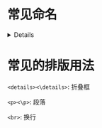 # 常见命名
<details>
git add .  # 将添加的提交到列表上  
git commit -m 'first commit'   # 提交你的文件, 添加消息”第一次提交”  
git push origin master  #发送你的提交到GitHub  
git status   # 查看git状态  
</details>

# 常见的排版用法
`<details><\details>`: 折叠框

`<p><\p>`: 段落

`<br>`: 换行